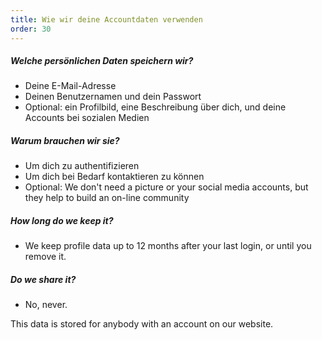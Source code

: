 ```yaml
---
title: Wie wir deine Accountdaten verwenden
order: 30
---
```



##### Welche persönlichen Daten speichern wir?

- Deine E-Mail-Adresse
- Deinen Benutzernamen und dein Passwort
- Optional: ein Profilbild, eine Beschreibung über dich, und deine Accounts bei sozialen Medien

##### Warum brauchen wir sie?

- Um dich zu authentifizieren
- Um dich bei Bedarf kontaktieren zu können
- Optional: We don't need a picture or your social media accounts, but they help to build an on-line community

##### How long do we keep it?

- We keep profile data up to 12 months after your last login, or until you remove it.

##### Do we share it?

- No, never.

<Note>
This data is stored for anybody with an account on our website.
</Note>


